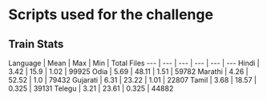 # Scripts used for the challenge


## Train Stats

Language | Mean | Max | Min | Total Files 
--- | --- | --- | --- | --- | --- 
Hindi | 3.42 | 15.9 | 1.02 | 99925
Odia | 5.69 | 48.11 | 1.51 | 59782 
Marathi | 4.26 | 52.52 | 1.0 | 79432
Gujarati | 6.31 | 23.22 | 1.01 | 22807 
Tamil | 3.68 | 18.57 | 0.325 | 39131 
Telegu | 3.21 | 23.61 | 0.325 | 44882 
